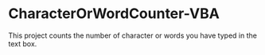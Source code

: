 # CharacterOrWordCounter-VBA
This project counts the number of character or words you have typed in the text box.
